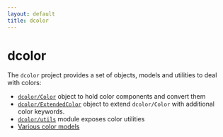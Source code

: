 ```yaml
---
layout: default
title: dcolor
---
```


# dcolor

The `dcolor` project provides a set of objects, models and utilities to deal with colors:

* [`dcolor/Color`](Color) object to hold color components and convert them
* [`dcolor/ExtendedColor`](ExtendedColor) object to extend `dcolor/Color` with additional color keywords.
* [`dcolor/utils`](utils) module exposes color utilities
* [Various color models](ColorModel)